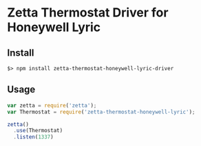 # Zetta Thermostat  Driver for Honeywell Lyric

## Install

```
$> npm install zetta-thermostat-honeywell-lyric-driver
```

## Usage

```javascript
var zetta = require('zetta');
var Thermostat = require('zetta-thermostat-honeywell-lyric');

zetta()
  .use(Thermostat)
  .listen(1337)
```

